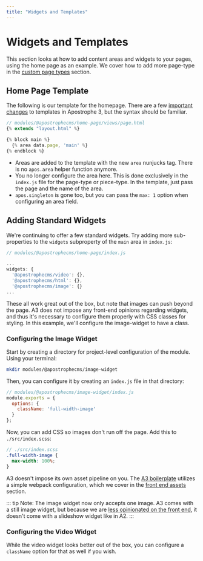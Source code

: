 ```yaml
---
title: "Widgets and Templates"
---
```


# Widgets and Templates

This section looks at how to add content areas and widgets to your pages, using the home page as an example. We cover how to add more page-type in the [custom page types](custom-page-types.md) section.

## Home Page Template

The following is our template for the homepage. There are a few [important changes](major-changes) to templates in Apostrophe 3, but the syntax should be familiar.

```js
// modules/@apostrophecms/home-page/views/page.html
{% extends "layout.html" %}

{% block main %}
  {% area data.page, 'main' %}
{% endblock %}
```

- Areas are added to the template with the new `area` nunjucks tag. There is no `apos.area` helper function anymore.
- You no longer configure the area here. This is done exclusively in the `index.js` file for the page-type or piece-type. In the template, just pass the page and the name of the area.
- `apos.singleton` is gone too, but you can pass the `max: 1` option when configuring an area field.

## Adding Standard Widgets

We're continuing to offer a few standard widgets. Try adding more sub-properties to the `widgets` subproperty of the `main` area in `index.js`:

```js
// modules/@apostrophecms/home-page/index.js

...
widgets: {
  '@apostrophecms/video': {},
  '@apostrophecms/html': {},
  '@apostrophecms/image': {}
...
```

These all work great out of the box, but note that images can push beyond the page. A3 does not impose any front-end opinions regarding widgets, and thus it's necessary to configure them properly with CSS classes for styling. In this example, we'll configure the image-widget to have a class.

### Configuring the Image Widget

Start by creating a directory for project-level configuration of the module. Using your terminal:

```bash
mkdir modules/@apostrophecms/image-widget
```

Then, you can configure it by creating an `index.js` file in that directory:

```js
// modules/@apostrophecms/image-widget/index.js
module.exports = {
  options: {
    className: 'full-width-image'
  }
};
```

Now, you can add CSS so images don't run off the page. Add this to `./src/index.scss`:

```scss
// ./src/index.scss
.full-width-image {
  max-width: 100%;
}
```

A3 doesn't impose its own asset pipeline on you. The [A3 boilerplate]() utilizes a simple webpack configuration, which we cover in the [front end assets](front-end-assets.md) section.

::: tip Note:
The image widget now only accepts one image. A3 comes with a still image widget, but because we are [less opinionated on the front end](front-end-assets.md), it doesn't come with a slideshow widget like in A2.
:::

### Configuring the Video Widget

While the video widget looks better out of the box, you can configure a `className` option for that as well if you wish.
